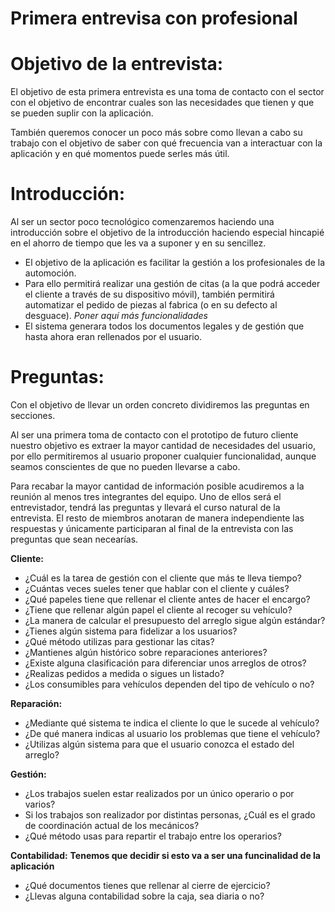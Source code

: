 # Primera entrevisa con profesional 

# Objetivo de la entrevista:
El objetivo de esta primera entrevista es una toma de contacto con el sector con el objetivo de encontrar cuales son las necesidades que tienen y que se pueden suplir con la aplicación.

También queremos conocer un poco más sobre como llevan a cabo su trabajo con el objetivo de saber con qué frecuencia van a interactuar con la aplicación y en qué momentos puede serles más útil.
# Introducción:
Al ser un sector poco tecnológico comenzaremos haciendo una introducción sobre el objetivo de la introducción haciendo especial hincapié en el ahorro de tiempo que les va a suponer y en su sencillez.
-	El objetivo de la aplicación es facilitar la gestión a los profesionales de la automoción.
-	Para ello permitirá realizar una gestión de citas (a la que podrá acceder el cliente a través de su dispositivo móvil), también permitirá automatizar el pedido de piezas al fabrica (o en su defecto al desguace). *Poner aquí más funcionalidades*
-	El sistema generara todos los documentos legales y de gestión que hasta ahora eran rellenados por el usuario.

# Preguntas:
Con el objetivo de llevar un orden concreto dividiremos las preguntas en secciones.

Al ser una primera toma de contacto con el prototipo de futuro cliente nuestro objetivo es extraer la mayor cantidad de necesidades del usuario, por ello permitiremos al usuario proponer cualquier funcionalidad, aunque seamos conscientes de que no pueden llevarse a cabo.

Para recabar la mayor cantidad de información posible acudiremos a la reunión al menos tres integrantes del equipo. Uno de ellos será el entrevistador, tendrá las preguntas y llevará el curso natural de la entrevista. El resto de miembros anotaran de manera independiente las respuestas y únicamente participaran al final de la entrevista con las preguntas que sean necearías.

**Cliente:**
-	¿Cuál es la tarea de gestión con el cliente que más te lleva tiempo?
-	¿Cuántas veces sueles tener que hablar con el cliente y cuáles?
-	¿Qué papeles tiene que rellenar el cliente antes de hacer el encargo?
-	¿Tiene que rellenar algún papel el cliente al recoger su vehículo?
-	¿La manera de calcular el presupuesto del arreglo sigue algún estándar?
-	¿Tienes algún sistema para fidelizar a los usuarios?
-	¿Qué método utilizas para gestionar las citas?
-	¿Mantienes algún histórico sobre reparaciones anteriores?
-	¿Existe alguna clasificación para diferenciar unos arreglos de otros?
-	¿Realizas pedidos a medida o sigues un listado?
-	¿Los consumibles para vehículos dependen del tipo de vehículo o no?

**Reparación:**
-	¿Mediante qué sistema te indica el cliente lo que le sucede al vehículo?
-	¿De qué manera indicas al usuario los problemas que tiene el vehículo?
-	¿Utilizas algún sistema para que el usuario conozca el estado del arreglo?

**Gestión:**
-	¿Los trabajos suelen estar realizados por un único operario o por varios?
-	Si los trabajos son realizador por distintas personas, ¿Cuál es el grado de coordinación actual de los mecánicos?
-	¿Qué método usas para repartir el trabajo entre los operarios?

**Contabilidad:**
**Tenemos que decidir si esto va a ser una funcinalidad de la aplicación**
-	¿Qué documentos tienes que rellenar al cierre de ejercicio?
-	¿Llevas alguna contabilidad sobre la caja, sea diaria o no?

